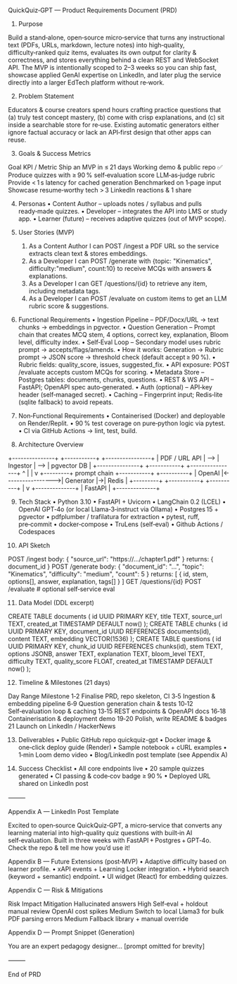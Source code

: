 QuickQuiz‑GPT — Product Requirements Document (PRD)

1. Purpose

Build a stand‑alone, open‑source micro‑service that turns any instructional text (PDFs, URLs, markdown, lecture notes) into high‑quality, difficulty‑ranked quiz items, evaluates its own output for clarity & correctness, and stores everything behind a clean REST and WebSocket API.
The MVP is intentionally scoped to 2–3 weeks so you can ship fast, showcase applied GenAI expertise on LinkedIn, and later plug the service directly into a larger EdTech platform without re‑work.

2. Problem Statement

Educators & course creators spend hours crafting practice questions that (a) truly test concept mastery, (b) come with crisp explanations, and (c) sit inside a searchable store for re‑use. Existing automatic generators either ignore factual accuracy or lack an API‑first design that other apps can reuse.

3. Goals & Success Metrics

Goal	KPI / Metric
Ship an MVP in ≤ 21 days	Working demo & public repo ✅
Produce quizzes with ≥ 90 % self‑evaluation score	LLM‑as‑judge rubric
Provide < 1 s latency for cached generation	Benchmarked on 1‑page input
Showcase resume‑worthy tech	> 3 LinkedIn reactions & 1 share

4. Personas
	•	Content Author – uploads notes / syllabus and pulls ready‑made quizzes.
	•	Developer – integrates the API into LMS or study app.
	•	Learner (future) – receives adaptive quizzes (out of MVP scope).

5. User Stories (MVP)
	1.	As a Content Author I can POST /ingest a PDF URL so the service extracts clean text & stores embeddings.
	2.	As a Developer I can POST /generate with {topic: "Kinematics", difficulty:"medium", count:10} to receive MCQs with answers & explanations.
	3.	As a Developer I can GET /questions/{id} to retrieve any item, including metadata tags.
	4.	As a Developer I can POST /evaluate on custom items to get an LLM rubric score & suggestions.

6. Functional Requirements
	•	Ingestion Pipeline – PDF/Docx/URL → text chunks → embeddings in pgvector.
	•	Question Generation – Prompt chain that creates MCQ stem, 4 options, correct key, explanation, Bloom level, difficulty index.
	•	Self‑Eval Loop – Secondary model uses rubric prompt → accepts/flags/amends.
	•	How it works: Generation → Rubric prompt → JSON score → threshold check (default accept ≥ 90 %).
	•	Rubric fields: quality_score, issues, suggested_fix.
	•	API exposure: POST /evaluate accepts custom MCQs for scoring.
	•	Metadata Store – Postgres tables: documents, chunks, questions.
	•	REST & WS API – FastAPI; OpenAPI spec auto‑generated.
	•	Auth (optional) – API‑key header (self‑managed secret).
	•	Caching – Fingerprint input; Redis‑lite (sqlite fallback) to avoid repeats.

7. Non‑Functional Requirements
	•	Containerised (Docker) and deployable on Render/Replit.
	•	90 % test coverage on pure‑python logic via pytest.
	•	CI via GitHub Actions → lint, test, build.

8. Architecture Overview

+---------------+       +-----------+      +----------------+
| PDF / URL API |  -->  |  Ingestor | -->  |  pgvector DB   |
+---------------+       +-----------+      +----------------+
                                 ^                |
                                 |                v
   +---------+    prompt chain  +-----------+  +----------+
   | OpenAI  |<----------------->| Generator |->|  Redis   |
   +---------+                   +-----------+  +----------+
                                        |
                                        v
                                 +--------------+
                                 |  FastAPI     |
                                 +--------------+

9. Tech Stack
	•	Python 3.10
	•	FastAPI + Uvicorn
	•	LangChain 0.2 (LCEL)
	•	OpenAI GPT‑4o (or local Llama‑3‑instruct via Ollama)
	•	Postgres 15 + pgvector
	•	pdfplumber / trafilatura for extraction
	•	pytest, ruff, pre‑commit
	•	docker‑compose
	•	TruLens (self‑eval)
	•	Github Actions / Codespaces

10. API Sketch

POST /ingest
  body: { "source_url": "https://.../chapter1.pdf" }
  returns: { document_id }
POST /generate
  body: {
    "document_id": "...",
    "topic": "Kinematics",
    "difficulty": "medium",
    "count": 5
  }
  returns: [ { id, stem, options[], answer, explanation, tags[] } ]
GET /questions/{id}
POST /evaluate  # optional self‑service eval

11. Data Model (DDL excerpt)

CREATE TABLE documents (
  id UUID PRIMARY KEY,
  title TEXT,
  source_url TEXT,
  created_at TIMESTAMP DEFAULT now()
);
CREATE TABLE chunks (
  id UUID PRIMARY KEY,
  document_id UUID REFERENCES documents(id),
  content TEXT,
  embedding VECTOR(1536)
);
CREATE TABLE questions (
  id UUID PRIMARY KEY,
  chunk_id UUID REFERENCES chunks(id),
  stem TEXT,
  options JSONB,
  answer TEXT,
  explanation TEXT,
  bloom_level TEXT,
  difficulty TEXT,
  quality_score FLOAT,
  created_at TIMESTAMP DEFAULT now()
);

12. Timeline & Milestones (21 days)

Day Range	Milestone
1‑2	Finalise PRD, repo skeleton, CI
3‑5	Ingestion & embedding pipeline
6‑9	Question generation chain & tests
10‑12	Self‑evaluation loop & caching
13‑15	REST endpoints & OpenAPI docs
16‑18	Containerisation & deployment demo
19‑20	Polish, write README & badges
21	Launch on LinkedIn / HackerNews

13. Deliverables
	•	Public GitHub repo quickquiz-gpt
	•	Docker image & one‑click deploy guide (Render)
	•	Sample notebook + cURL examples
	•	1‑min Loom demo video
	•	Blog/LinkedIn post template (see Appendix A)

14. Success Checklist
	•	All core endpoints live
	•	20 sample quizzes generated
	•	CI passing & code‑cov badge ≥ 90 %
	•	Deployed URL shared on LinkedIn post

⸻

Appendix A — LinkedIn Post Template

Excited to open‑source QuickQuiz‑GPT, a micro‑service that converts any learning material into high‑quality quiz questions with built‑in AI self‑evaluation. Built in three weeks with FastAPI + Postgres + GPT‑4o. Check the repo & tell me how you’d use it!

Appendix B — Future Extensions (post‑MVP)
	•	Adaptive difficulty based on learner profile.
	•	xAPI events + Learning Locker integration.
	•	Hybrid search (keyword + semantic) endpoint.
	•	UI widget (React) for embedding quizzes.

Appendix C — Risk & Mitigations

Risk	Impact	Mitigation
Hallucinated answers	High	Self‑eval + holdout manual review
OpenAI cost spikes	Medium	Switch to local Llama3 for bulk
PDF parsing errors	Medium	Fallback library + manual override

Appendix D — Prompt Snippet (Generation)

You are an expert pedagogy designer… [prompt omitted for brevity]

⸻

End of PRD